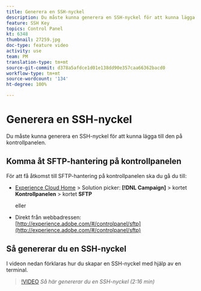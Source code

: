 ```yaml
---
title: Generera en SSH-nyckel
description: Du måste kunna generera en SSH-nyckel för att kunna lägga till den på kontrollpanelen i Adobe Campaign. I videon nedan förklaras hur du skapar en SSH-nyckel med hjälp av en terminal.
feature: SSH Key
topics: Control Panel
kt: 6348
thumbnail: 27259.jpg
doc-type: feature video
activity: use
team: PM
translation-type: tm+mt
source-git-commit: d378a5afdce1d01e138dd90e357caa66362bacd0
workflow-type: tm+mt
source-wordcount: '134'
ht-degree: 100%

---
```



# Generera en SSH-nyckel

Du måste kunna generera en SSH-nyckel för att kunna lägga till den på kontrollpanelen.

## Komma åt SFTP-hantering på kontrollpanelen

För att få åtkomst till SFTP-hantering på kontrollpanelen ska du gå du till:

* [Experience Cloud Home](https://experience.adobe.com/#/home) > Solution picker: **[!DNL Campaign]** > kortet **Kontrollpanelen** > kortet **SFTP**

   eller
* Direkt från webbadressen: [http://experience.adobe.com/#/controlpanel/sftp](http://experience.adobe.com/#/controlpanel/sftp)

## Så genererar du en SSH-nyckel

I videon nedan förklaras hur du skapar en SSH-nyckel med hjälp av en terminal.

>[!VIDEO](https://video.tv.adobe.com/v/27259?quality=12)
*Så här genererar du en SSH-nyckel (2:16 min)*